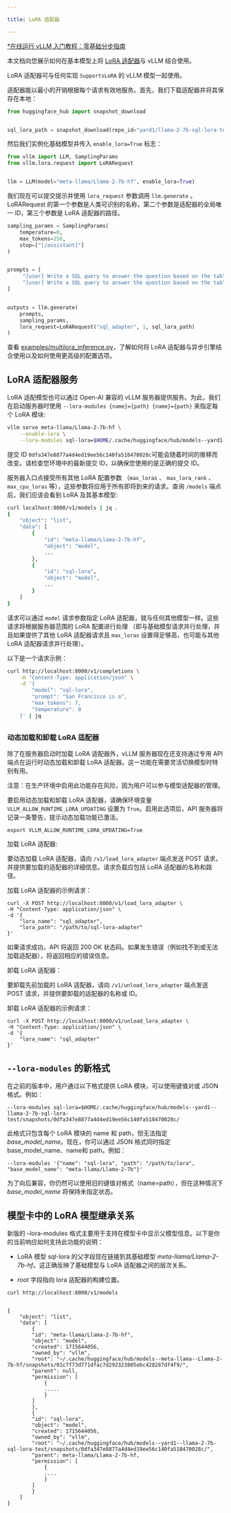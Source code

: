 ```yaml
---

title: LoRA 适配器

---
```



[*在线运行 vLLM 入门教程：零基础分步指南](https://openbayes.com/console/public/tutorials/rXxb5fZFr29?utm_source=vLLM-CNdoc&utm_medium=vLLM-CNdoc-V1&utm_campaign=vLLM-CNdoc-V1-25ap)


本文档向您展示如何在基本模型上将 [LoRA 适配器](https://arxiv.org/abs/2106.09685)与 vLLM 结合使用。


LoRA 适配器可与任何实现 `SupportsLoRA` 的 vLLM 模型一起使用。


适配器能以最小的开销根据每个请求有效地服务。首先，我们下载适配器并将其保存在本地：

```python
from huggingface_hub import snapshot_download


sql_lora_path = snapshot_download(repo_id="yard1/llama-2-7b-sql-lora-test")
```


然后我们实例化基础模型并传入 `enable_lora=True` 标志：

```python
from vllm import LLM, SamplingParams
from vllm.lora.request import LoRARequest


llm = LLM(model="meta-llama/Llama-2-7b-hf", enable_lora=True)
```


我们现在可以提交提示并使用 `lora_request` 参数调用 `llm.generate` 。 LoRARequest 的第一个参数是人类可识别的名称，第二个参数是适配器的全局唯一 ID，第三个参数是 LoRA 适配器的路径。

```python
sampling_params = SamplingParams(
    temperature=0,
    max_tokens=256,
    stop=["[/assistant]"]
)


prompts = [
     "[user] Write a SQL query to answer the question based on the table schema.\n\n context: CREATE TABLE table_name_74 (icao VARCHAR, airport VARCHAR)\n\n question: Name the ICAO for lilongwe international airport [/user] [assistant]",
     "[user] Write a SQL query to answer the question based on the table schema.\n\n context: CREATE TABLE table_name_11 (nationality VARCHAR, elector VARCHAR)\n\n question: When Anchero Pantaleone was the elector what is under nationality? [/user] [assistant]",
]


outputs = llm.generate(
    prompts,
    sampling_params,
    lora_request=LoRARequest("sql_adapter", 1, sql_lora_path)
)
```
查看 [examples/multilora_inference.py](https://github.com/vllm-project/vllm/blob/main/examples/multilora_inference.py)，了解如何将 LoRA 适配器与异步引擎结合使用以及如何使用更高级的配置选项。
## 

## LoRA 适配器服务

LoRA 适配模型也可以通过 Open-AI 兼容的 vLLM 服务器提供服务。为此，我们在启动服务器时使用 `--lora-modules {name}={path} {name}={path}` 来指定每个 LoRA 模块: 

```bash
vllm serve meta-llama/Llama-2-7b-hf \
    --enable-lora \
    --lora-modules sql-lora=$HOME/.cache/huggingface/hub/models--yard1--llama-2-7b-sql-lora-test/snapshots/0dfa347e8877a4d4ed19ee56c140fa518470028c/
```


提交 ID `0dfa347e8877a4d4ed19ee56c140fa518470028c`可能会随着时间的推移而改变。请检查您环境中的最新提交 ID，以确保您使用的是正确的提交 ID。


服务器入口点接受所有其他 LoRA 配置参数 （`max_loras` 、 `max_lora_rank` 、 `max_cpu_loras` 等），这些参数将应用于所有即将到来的请求。查询 `/models` 端点后，我们应该会看到 LoRA 及其基本模型: 

```bash
curl localhost:8000/v1/models | jq .
{
    "object": "list",
    "data": [
        {
            "id": "meta-llama/Llama-2-7b-hf",
            "object": "model",
            ...
        },
        {
            "id": "sql-lora",
            "object": "model",
            ...
        }
    ]
}
```


请求可以通过 `model` 请求参数指定 LoRA 适配器，就与任何其他模型一样。这些请求将根据服务器范围的 LoRA 配置进行处理 （即与基础模型请求并行处理，并且如果提供了其他 LoRA 适配器请求且 `max_loras` 设置得足够高，也可能与其他 LoRA 适配器请求并行处理）。


以下是一个请求示例：

```bash
curl http://localhost:8000/v1/completions \
    -H "Content-Type: application/json" \
    -d '{
        "model": "sql-lora",
        "prompt": "San Francisco is a",
        "max_tokens": 7,
        "temperature": 0
    }' | jq
```

## 

### 动态加载和卸载 LoRA 适配器

除了在服务器启动时加载 LoRA 适配器外，vLLM 服务器现在还支持通过专用 API 端点在运行时动态加载和卸载 LoRA 适配器。这一功能在需要灵活切换模型时特别有用。


注意：在生产环境中启用此功能存在风险，因为用户可以参与模型适配器的管理。


要启用动态加载和卸载 LoRA 适配器，请确保环境变量 `VLLM_ALLOW_RUNTIME_LORA_UPDATING` 设置为 `True`。启用此选项后，API 服务器将记录一条警告，提示动态加载功能已激活。

```plain
export VLLM_ALLOW_RUNTIME_LORA_UPDATING=True
```


加载 LoRA 适配器:


要动态加载 LoRA 适配器，请向 `/v1/load_lora_adapter` 端点发送 POST 请求，并提供要加载的适配器的详细信息。请求负载应包括 LoRA 适配器的名称和路径。


加载 LoRA 适配器的示例请求：

```plain
curl -X POST http://localhost:8000/v1/load_lora_adapter \
-H "Content-Type: application/json" \
-d '{
    "lora_name": "sql_adapter",
    "lora_path": "/path/to/sql-lora-adapter"
}'
```


如果请求成功，API 将返回 200 OK 状态码。如果发生错误（例如找不到或无法加载适配器），将返回相应的错误信息。


卸载 LoRA 适配器：


要卸载先前加载的 LoRA 适配器，请向 `/v1/unload_lora_adapter` 端点发送 POST 请求，并提供要卸载的适配器的名称或 ID。


卸载 LoRA 适配器的示例请求：

```plain
curl -X POST http://localhost:8000/v1/unload_lora_adapter \
-H "Content-Type: application/json" \
-d '{
    "lora_name": "sql_adapter"
}'
```

## 

##  `--lora-modules` 的新格式

在之前的版本中，用户通过以下格式提供 LoRA 模块，可以使用键值对或 JSON 格式。例如：

```plain
--lora-modules sql-lora=$HOME/.cache/huggingface/hub/models--yard1--llama-2-7b-sql-lora-test/snapshots/0dfa347e8877a4d4ed19ee56c140fa518470028c/
```


此格式只包含每个 LoRA 模块的 name 和 path，但无法指定 *base_model_name*。现在，你可以通过 JSON 格式同时指定 base_model_name、name和 path。例如：

```plain
--lora-modules '{"name": "sql-lora", "path": "/path/to/lora", "base_model_name": "meta-llama/Llama-2-7b"}'
```
为了向后兼容，你仍然可以使用旧的键值对格式（name=path），但在这种情况下 *base_model_name* 将保持未指定状态。

## 模型卡中的 LoRA 模型继承关系

新版的 –lora-modules 格式主要用于支持在模型卡中显示父模型信息。以下是你的当前响应如何支持此功能的说明：

* LoRA 模型 sql-lora 的父字段现在链接到其基础模型 *meta-llama/Llama-2-7b-hf*。这正确反映了基础模型与 LoRA 适配器之间的层次关系。

* *root* 字段指向 lora 适配器的构建位置。

```plain
curl http://localhost:8000/v1/models


{
    "object": "list",
    "data": [
        {
        "id": "meta-llama/Llama-2-7b-hf",
        "object": "model",
        "created": 1715644056,
        "owned_by": "vllm",
        "root": "~/.cache/huggingface/hub/models--meta-llama--Llama-2-7b-hf/snapshots/01c7f73d771dfac7d292323805ebc428287df4f9/",
        "parent": null,
        "permission": [
            {
            .....
            }
        ]
        },
        {
        "id": "sql-lora",
        "object": "model",
        "created": 1715644056,
        "owned_by": "vllm",
        "root": "~/.cache/huggingface/hub/models--yard1--llama-2-7b-sql-lora-test/snapshots/0dfa347e8877a4d4ed19ee56c140fa518470028c/",
        "parent": meta-llama/Llama-2-7b-hf,
        "permission": [
            {
            ....
            }
        ]
        }
    ]
}
```


